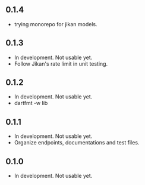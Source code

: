 ## 0.1.4

- trying monorepo for jikan models.

## 0.1.3

- In development. Not usable yet.
- Follow Jikan's rate limit in unit testing.

## 0.1.2

- In development. Not usable yet.
- dartfmt -w lib

## 0.1.1

- In development. Not usable yet.
- Organize endpoints, documentations and test files.

## 0.1.0

- In development. Not usable yet.